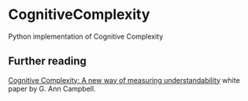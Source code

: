 # CognitiveComplexity
Python implementation of Cognitive Complexity

## Further reading
<a href='https://www.sonarsource.com/docs/CognitiveComplexity.pdf'>Cognitive Complexity: A new way of measuring understandability</a> white paper by G. Ann Campbell.
